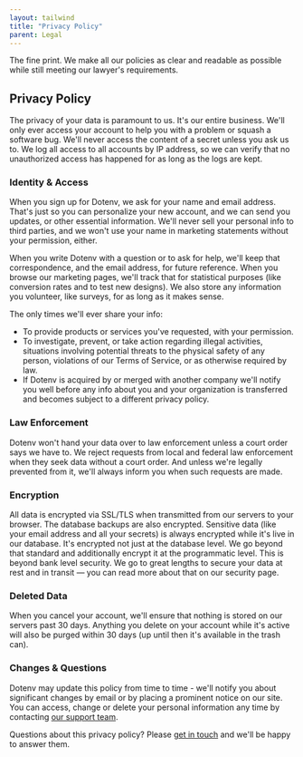 ```yaml
---
layout: tailwind
title: "Privacy Policy"
parent: Legal
---
```


<p class="max-w-3xl mx-auto text-xs text-center my-10">The fine print. We make all our policies as clear and readable as possible while still meeting our lawyer's requirements.</p>

<section class="max-w-3xl mx-auto mb-20 flex flex-col">
  <h2 class="text-left text-4xl md:text-5xl font-bold tracking-tight bg-gradient-to-r bg-clip-text text-transparent leading-tight text-zinc-950 dark:text-zinc-200">Privacy Policy</h2>

  <p class="mt-6">The privacy of your data is paramount to us. It's our entire business. We'll only ever access your account to help you with a problem or squash a software bug. We'll never access the content of a secret unless you ask us to. We log all access to all accounts by IP address, so we can verify that no unauthorized access has happened for as long as the logs are kept.</p>

  <h3 class="mt-6 text-left text-xl font-bold tracking-tight">Identity & Access</h3>

  <p class="mt-6">When you sign up for Dotenv, we ask for your name and email address. That's just so you can personalize your new account, and we can send you updates, or other essential information. We'll never sell your personal info to third parties, and we won't use your name in marketing statements without your permission, either.</p>

  <p class="mt-6">When you write Dotenv with a question or to ask for help, we'll keep that correspondence, and the email address, for future reference. When you browse our marketing pages, we'll track that for statistical purposes (like conversion rates and to test new designs). We also store any information you volunteer, like surveys, for as long as it makes sense.</p>

  <p class="mt-6">The only times we'll ever share your info:</p>

  <ul class="mt-6 list-disc ml-5">
    <li>To provide products or services you've requested, with your permission.</li>
    <li>To investigate, prevent, or take action regarding illegal activities, situations involving potential threats to the physical safety of any person, violations of our Terms of Service, or as otherwise required by law.</li>
    <li>If Dotenv is acquired by or merged with another company we'll notify you well before any info about you and your organization is transferred and becomes subject to a different privacy policy.</li>
  </ul>

  <h3 class="mt-6 text-left text-xl font-bold tracking-tight">Law Enforcement</h3>

  <p class="mt-6">Dotenv won't hand your data over to law enforcement unless a court order says we have to. We reject requests from local and federal law enforcement when they seek data without a court order. And unless we're legally prevented from it, we'll always inform you when such requests are made.</p>

  <h3 class="mt-6 text-left text-xl font-bold tracking-tight">Encryption</h3>

  <p class="mt-6">All data is encrypted via SSL/TLS when transmitted from our servers to your browser. The database backups are also encrypted. Sensitive data (like your email address and all your secrets) is always encrypted while it's live in our database. It's encrypted not just at the database level. We go beyond that standard and additionally encrypt it at the programmatic level. This is beyond bank level security. We go to great lengths to secure your data at rest and in transit — you can read more about that on our security page.</p>

  <h3 class="mt-6 text-left text-xl font-bold tracking-tight">Deleted Data</h3>

  <p class="mt-6">When you cancel your account, we'll ensure that nothing is stored on our servers past 30 days. Anything you delete on your account while it's active will also be purged within 30 days (up until then it's available in the trash can).</p>

  <h3 class="mt-6 text-left text-xl font-bold tracking-tight">Changes & Questions</h3>

  <p class="mt-6">Dotenv may update this policy from time to time - we'll notify you about significant changes by email or by placing a prominent notice on our site. You can access, change or delete your personal information any time by contacting <a class="underline" href="mailto:support@dotenv.org">our support team</a>.</p>

  <p class="mt-6">Questions about this privacy policy? Please <a href="support@dotenv.org">get in touch</a> and we'll be happy to answer them.</p>
</section>
